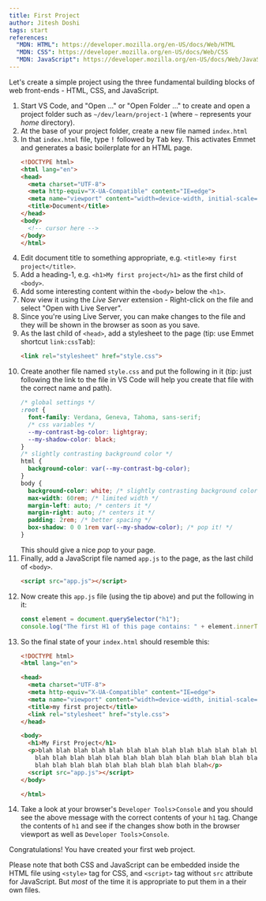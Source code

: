 ```yaml
---
title: First Project
author: Jitesh Doshi
tags: start
references:
  "MDN: HTML": https://developer.mozilla.org/en-US/docs/Web/HTML
  "MDN: CSS": https://developer.mozilla.org/en-US/docs/Web/CSS
  "MDN: JavaScript": https://developer.mozilla.org/en-US/docs/Web/JavaScript
---
```


Let's create a simple project using the three fundamental building blocks of web front-ends - HTML, CSS, and JavaScript.

1. Start VS Code, and "Open ..." or "Open Folder ..." to create and open a project folder such as `~/dev/learn/project-1` (where `~` represents your *home* directory).
2. At the base of your project folder, create a new file named `index.html`
3. In that `index.html` file, type <kbd>!</kbd> followed by <kbd>Tab</kbd> key. This activates Emmet and generates a basic boilerplate for an HTML page.
    ```html
    <!DOCTYPE html>
    <html lang="en">
    <head>
      <meta charset="UTF-8">
      <meta http-equiv="X-UA-Compatible" content="IE=edge">
      <meta name="viewport" content="width=device-width, initial-scale=1.0">
      <title>Document</title>
    </head>
    <body>
      <!-- cursor here -->
    </body>
    </html>
    ```
4. Edit document title to something appropriate, e.g. `<title>my first project</title>`.
5. Add a heading-1, e.g. `<h1>My first project</h1>` as the first child of `<body>`.
6. Add some interesting content within the `<body>` below the `<h1>`.
7. Now view it using the *Live Server* extension - Right-click on the file and select "Open with Live Server".
8. Since you're using Live Server, you can make changes to the file and they will be shown in the browser as soon as you save.
9.  As the last child of `<head>`, add a stylesheet to the page (tip: use Emmet shortcut `link:css`<kbd>Tab</kbd>):
    ```html
    <link rel="stylesheet" href="style.css">
    ```
10. Create another file named `style.css` and put the following in it (tip: just following the link to the file in VS Code will help you create that file with the correct name and path).  
    ```css
    /* global settings */
    :root {
      font-family: Verdana, Geneva, Tahoma, sans-serif;
      /* css variables */
      --my-contrast-bg-color: lightgray;
      --my-shadow-color: black;
    }
    /* slightly contrasting background color */
    html {
      background-color: var(--my-contrast-bg-color);
    }
    body {
      background-color: white; /* slightly contrasting background color */
      max-width: 60rem; /* limited width */
      margin-left: auto; /* centers it */
      margin-right: auto; /* centers it */
      padding: 2rem; /* better spacing */
      box-shadow: 0 0 1rem var(--my-shadow-color); /* pop it! */
    }
    ```
    This should give a nice *pop* to your page.
11. Finally, add a JavaScript file named `app.js` to the page, as the last child of `<body>`.
    ```html
    <script src="app.js"></script>
    ```
12. Now create this `app.js` file (using the tip above) and put the following in it:
    ```javascript
    const element = document.querySelector("h1");
    console.log("The first H1 of this page contains: " + element.innerText);
    ```
13. So the final state of your `index.html` should resemble this:
    ```html
    <!DOCTYPE html>
    <html lang="en">

    <head>
      <meta charset="UTF-8">
      <meta http-equiv="X-UA-Compatible" content="IE=edge">
      <meta name="viewport" content="width=device-width, initial-scale=1.0">
      <title>my first project</title>
      <link rel="stylesheet" href="style.css">
    </head>

    <body>
      <h1>My First Project</h1>
      <p>blah blah blah blah blah blah blah blah blah blah blah blah blah blah blah blah blah blah blah
        blah blah blah blah blah blah blah blah blah blah blah blah blah blah blah blah blah blah blah
        blah blah blah blah blah blah blah blah blah blah</p>
      <script src="app.js"></script>
    </body>

    </html>
    ```
14. Take a look at your browser's `Developer Tools`>`Console` and you should see the above message with the correct contents of your `h1` tag. Change the contents of `h1` and see if the changes show both in the browser viewport as well as `Developer Tools`>`Console`.

Congratulations! You have created your first web project.

Please note that both CSS and JavaScript can be embedded inside the HTML file using `<style>` tag for CSS, and `<script>` tag without `src` attribute for JavaScript. But *most* of the time it is appropriate to put them in a their own files.